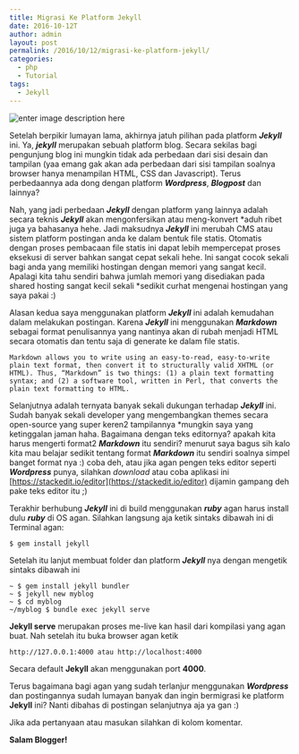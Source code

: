 ```yaml
---
title: Migrasi Ke Platform Jekyll
date: 2016-10-12T
author: admin
layout: post
permalink: /2016/10/12/migrasi-ke-platform-jekyll/
categories:
  - php
  - Tutorial
tags:
  - Jekyll
---
```

![enter image description here](http://res.cloudinary.com/hitamcoklat/image/upload/v1476279476/logo-2x_vy16hr.png)

Setelah berpikir lumayan lama, akhirnya jatuh pilihan pada platform ***Jekyll*** ini. Ya, ***jekyll*** merupakan sebuah platform blog. Secara sekilas bagi pengunjung blog ini mungkin tidak ada perbedaan dari sisi desain dan tampilan (yaa emang gak akan ada perbedaan dari sisi tampilan soalnya browser hanya menampilan HTML, CSS dan Javascript). Terus perbedaannya ada dong dengan platform ***Wordpress***, ***Blogpost*** dan lainnya?

Nah, yang jadi perbedaan ***Jekyll*** dengan platform yang lainnya adalah secara teknis ***Jekyll*** akan mengonfersikan atau meng-konvert *aduh ribet juga ya bahasanya hehe. Jadi maksudnya ***Jekyll*** ini merubah CMS atau sistem platform postingan anda ke dalam bentuk file statis. Otomatis dengan proses pembacaan file statis ini dapat lebih mempercepat proses eksekusi di server bahkan sangat cepat sekali hehe. Ini sangat cocok sekali bagi anda yang memiliki hostingan dengan memori yang sangat kecil. Apalagi kita tahu sendiri bahwa jumlah memori yang disediakan pada shared hosting sangat kecil sekali *sedikit curhat mengenai hostingan yang saya pakai :)

Alasan kedua saya menggunakan platform ***Jekyll*** ini adalah kemudahan dalam melakukan postingan. Karena ***Jekyll*** ini menggunakan ***Markdown*** sebagai format penulisannya yang nantinya akan di rubah menjadi HTML secara otomatis dan tentu saja di generate ke dalam file statis.

    Markdown allows you to write using an easy-to-read, easy-to-write plain text format, then convert it to structurally valid XHTML (or HTML). Thus, “Markdown” is two things: (1) a plain text formatting syntax; and (2) a software tool, written in Perl, that converts the plain text formatting to HTML.

Selanjutnya adalah ternyata banyak sekali dukungan terhadap ***Jekyll*** ini. Sudah banyak sekali developer yang mengembangkan themes secara open-source yang super keren2 tampilannya *mungkin saya yang ketinggalan jaman haha. Bagaimana dengan teks editornya? apakah kita harus mengerti format2 ***Markdown*** itu sendiri? menurut saya bagus sih kalo kita mau belajar sedikit tentang format ***Markdown*** itu sendiri soalnya simpel banget format nya :) coba deh, atau jika agan pengen teks editor seperti ***Wordpress*** punya, silahkan *download* atau coba aplikasi ini [https://stackedit.io/editor](https://stackedit.io/editor) dijamin gampang deh pake teks editor itu ;)

Terakhir berhubung ***Jekyll*** ini di build menggunakan ***ruby*** agan harus install dulu ***ruby*** di OS agan. Silahkan langsung aja ketik sintaks dibawah ini di Terminal agan:

    $ gem install jekyll

Setelah itu lanjut membuat folder dan platform ***Jekyll*** nya dengan mengetik sintaks dibawah ini

    ~ $ gem install jekyll bundler
    ~ $ jekyll new myblog
    ~ $ cd myblog
    ~/myblog $ bundle exec jekyll serve

**Jekyll serve** merupakan proses me-live kan hasil dari kompilasi yang agan buat. Nah setelah itu buka browser agan ketik

    http://127.0.0.1:4000 atau http://localhost:4000

Secara default **Jekyll** akan menggunakan port **4000**.

Terus bagaimana bagi agan yang sudah terlanjur menggunakan ***Wordpress*** dan postingannya sudah lumayan banyak dan ingin bermigrasi ke platform **Jekyll** ini? Nanti dibahas di postingan selanjutnya aja ya gan :)

Jika ada pertanyaan atau masukan silahkan di kolom komentar.

**Salam Blogger!**